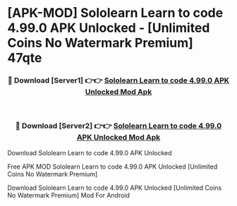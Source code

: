 # [APK-MOD] Sololearn  Learn to code 4.99.0 APK Unlocked - [Unlimited Coins No Watermark Premium] 47qte



<div align="center">
<h3>🔴 Download [Server1] 👉👉 <a href="https://momento.my/?title=Sololearn__Learn_to_code_4.99.0_APK_Unlocked">Sololearn  Learn to code 4.99.0 APK Unlocked Mod Apk</a></h3><br>

<h3>🔴 Download [Server2] 👉👉 <a href="https://momento.my/?title=Sololearn__Learn_to_code_4.99.0_APK_Unlocked">Sololearn  Learn to code 4.99.0 APK Unlocked Mod Apk</a></h3>
</div>



Download Sololearn  Learn to code 4.99.0 APK Unlocked 

Free APK MOD Sololearn  Learn to code 4.99.0 APK Unlocked [Unlimited Coins No Watermark Premium]

Download Sololearn  Learn to code 4.99.0 APK Unlocked [Unlimited Coins No Watermark Premium] Mod For Android
